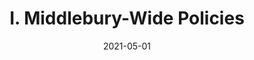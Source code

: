 ---
slug: "/pages/iv.-policies-for-the-institute/d.-employee-handbook/d.5-leaves-of-absence"
date: "2021-05-01"
title: "I. Middlebury-Wide Policies"
---